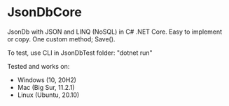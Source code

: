 # JsonDbCore
JsonDb with JSON and LINQ (NoSQL) in C# .NET Core. Easy to implement or copy. One custom method; Save().

To test, use CLI in JsonDbTest folder: "dotnet run"

Tested and works on:
- Windows (10, 20H2)
- Mac (Big Sur, 11.2.1)
- Linux (Ubuntu, 20.10)
